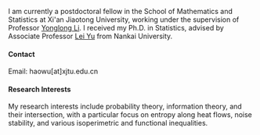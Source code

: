 



I am currently a postdoctoral fellow in the School of Mathematics and Statistics at Xi'an Jiaotong University, working under the supervision of Professor [Yonglong Li](https://gr.xjtu.edu.cn/web/liyonglong). I received my Ph.D. in Statistics, advised by Associate Professor [Lei Yu](https://lei-yu.github.io/) from Nankai University.

#### Contact

Email: haowu[at]xjtu.edu.cn

#### Research Interests
My research interests include probability theory, information theory, and their intersection, with a particular focus on entropy along heat flows, noise stability, and various isoperimetric and functional inequalities.

